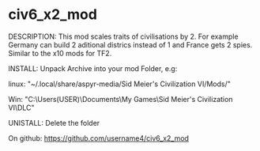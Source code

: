 # civ6_x2_mod
DESCRIPTION:
This mod scales traits of civilisations by 2. For example Germany can build 2 aditional districs instead of 1 and France gets 2 spies.
Similar to the x10 mods for TF2.

INSTALL:
Unpack Archive into your mod Folder, e.g:

linux: "~/.local/share/aspyr-media/Sid Meier's Civilization VI/Mods/"

Win: "C:\Users\(USER)\Documents\My Games\Sid Meier's Civilization VI\DLC"

UNISTALL:
Delete the folder

On github:
https://github.com/username4/civ6_x2_mod
